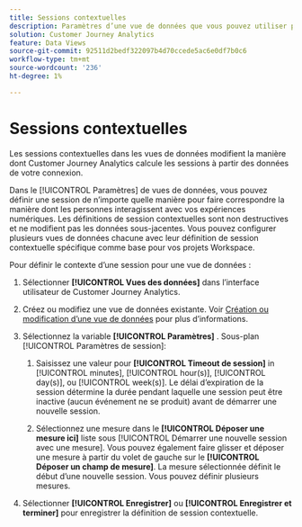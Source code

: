 ```yaml
---
title: Sessions contextuelles
description: Paramètres d’une vue de données que vous pouvez utiliser pour définir des sessions contextuelles.
solution: Customer Journey Analytics
feature: Data Views
source-git-commit: 92511d2bedf322097b4d70ccede5ac6e0df7b0c6
workflow-type: tm+mt
source-wordcount: '236'
ht-degree: 1%

---
```



# Sessions contextuelles

Les sessions contextuelles dans les vues de données modifient la manière dont Customer Journey Analytics calcule les sessions à partir des données de votre connexion.

Dans le [!UICONTROL Paramètres] de vues de données, vous pouvez définir une session de n’importe quelle manière pour faire correspondre la manière dont les personnes interagissent avec vos expériences numériques. Les définitions de session contextuelles sont non destructives et ne modifient pas les données sous-jacentes. Vous pouvez configurer plusieurs vues de données chacune avec leur définition de session contextuelle spécifique comme base pour vos projets Workspace.

Pour définir le contexte d’une session pour une vue de données :

1. Sélectionner **[!UICONTROL Vues des données]** dans l’interface utilisateur de Customer Journey Analytics.

1. Créez ou modifiez une vue de données existante. Voir [Création ou modification d’une vue de données](create-dataview.md) pour plus d’informations.

1. Sélectionnez la variable **[!UICONTROL Paramètres]** . Sous-plan [!UICONTROL Paramètres de session]:

   1. Saisissez une valeur pour **[!UICONTROL Timeout de session]** in [!UICONTROL minutes], [!UICONTROL hour(s)], [!UICONTROL day(s)], ou [!UICONTROL week(s)]. Le délai d’expiration de la session détermine la durée pendant laquelle une session peut être inactive (aucun événement ne se produit) avant de démarrer une nouvelle session.

   2. Sélectionnez une mesure dans le **[!UICONTROL Déposer une mesure ici]** liste sous [!UICONTROL Démarrer une nouvelle session avec une mesure]. Vous pouvez également faire glisser et déposer une mesure à partir du volet de gauche sur le **[!UICONTROL Déposer un champ de mesure]**. La mesure sélectionnée définit le début d’une nouvelle session. Vous pouvez définir plusieurs mesures.

1. Sélectionner **[!UICONTROL Enregistrer]** ou **[!UICONTROL Enregistrer et terminer]** pour enregistrer la définition de session contextuelle.

